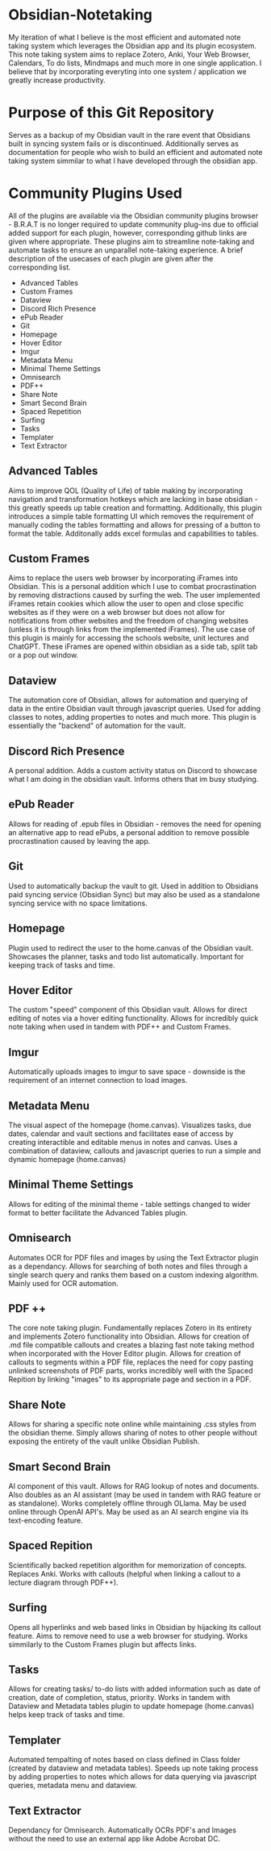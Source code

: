 # Obsidian-Notetaking
My iteration of what I believe is the most efficient and automated note taking system which leverages the Obsidian app and its plugin ecosystem. This note taking system aims to replace Zotero, Anki, Your Web Browser, Calendars, To do lists, Mindmaps and much more in one single application. I believe that by incorporating everyting into one system / application we greatly increase productivity.

# Purpose of this Git Repository
Serves as a backup of my Obsidian vault in the rare event that Obsidians built in syncing system fails or is discontinued. Additionally serves as documentation for people who wish to build an efficient and automated note taking system simmilar to what I have developed through the obsidian app.

# Community Plugins Used
All of the plugins are available via the Obsidian community plugins browser - B.R.A.T is no longer required to update community plug-ins due to official added support for each plugin, however, corresponding github links are given where appropriate. These plugins aim to streamline note-taking and automate tasks to ensure an unparallel note-taking experience. A brief description of the usecases of each plugin are given after the corresponding list.

- Advanced Tables
- Custom Frames
- Dataview
- Discord Rich Presence
- ePub Reader
- Git
- Homepage
- Hover Editor
- Imgur
- Metadata Menu
- Minimal Theme Settings
- Omnisearch
- PDF++
- Share Note
- Smart Second Brain
- Spaced Repetition
- Surfing
- Tasks
- Templater
- Text Extractor

## Advanced Tables
Aims to improve QOL (Quality of Life) of table making by incorporating navigation and transformation hotkeys which are lacking in base obsidian - this greatly speeds up table creation and formatting. Additionally, this plugin introduces a simple table formatting UI which removes the requirement of manually coding the tables formatting and allows for pressing of a button to format the table. Additonally adds excel formulas and capabilities to tables.

## Custom Frames
Aims to replace the users web browser by incorporating iFrames into Obsidian. This is a personal addition which I use to combat procrastination by removing distractions caused by surfing the web. The user implemented iFrames retain cookies which allow the user to open and close specific websites as if they were on a web browser but does not allow for notifications from other websites and the freedom of changing websites (unless it is through links from the implemented iFrames). The use case of this plugin is mainly for accessing the schools website, unit lectures and ChatGPT. These iFrames are opened within obsidian as a side tab, split tab or a pop out window.

## Dataview
The automation core of Obsidian, allows for automation and querying of data in the entire Obsidian vault through javascript queries. Used for adding classes to notes, adding properties to notes and much more. This plugin is essentially the "backend" of automation for the vault.

## Discord Rich Presence
A personal addition. Adds a custom activity status on Discord to showcase what I am doing in the obsidian vault. Informs others that im busy studying.

## ePub Reader
Allows for reading of .epub files in Obsidian - removes the need for opening an alternative app to read ePubs, a personal addition to remove possible procrastination caused by leaving the app.

## Git
Used to automatically backup the vault to git. Used in addition to Obsidians paid syncing service (Obsidian Sync) but may also be used as a standalone syncing service with no space limitations.

## Homepage
Plugin used to redirect the user to the home.canvas of the Obsidian vault. Showcases the planner, tasks and todo list automatically. Important for keeping track of tasks and time.

## Hover Editor
The custom "speed" component of this Obsidian vault. Allows for direct editing of notes via a hover editing functionality. Allows for incredibly quick note taking when used in tandem with PDF++ and Custom Frames. 

## Imgur
Automatically uploads images to imgur to save space - downside is the requirement of an internet connection to load images.

## Metadata Menu
The visual aspect of the homepage (home.canvas). Visualizes tasks, due dates, calendar and vault sections and facilitates ease of access by creating interactible and editable menus in notes and canvas. Uses a combination of dataview, callouts and javascript queries to run a simple and dynamic homepage (home.canvas)

## Minimal Theme Settings
Allows for editing of the minimal theme - table settings changed to wider format to better facilitate the Advanced Tables plugin.

## Omnisearch
Automates OCR for PDF files and images by using the Text Extractor plugin as a dependancy. Allows for searching of both notes and files through a single search query and ranks them based on a custom indexing algorithm. Mainly used for OCR automation.

## PDF ++
The core note taking plugin. Fundamentally replaces Zotero in its entirety and implements Zotero functionality into Obsidian. Allows for creation of .md file compatible callouts and creates a blazing fast note taking method when incorporated with the Hover Editor plugin. Allows for creation of callouts to segments within a PDF file, replaces the need for copy pasting unlinked screenshots of PDF parts, works incredibly well with the Spaced Repition by linking "images" to its appropriate page and section in a PDF.

## Share Note
Allows for sharing a specific note online while maintaining .css styles from the obsidian theme. Simply allows sharing of notes to other people without exposing the entirety of the vault unlike Obsidian Publish.

## Smart Second Brain
AI component of this vault. Allows for RAG lookup of notes and documents. Also doubles as an AI assistant (may be used in tandem with RAG feature or as standalone). Works completely offline through OLlama. May be used online through OpenAI API's. May be used as an AI search engine via its text-encoding feature.

## Spaced Repition
Scientifically backed repetition algorithm for memorization of concepts. Replaces Anki. Works with callouts (helpful when linking a callout to a lecture diagram through PDF++).

## Surfing
Opens all hyperlinks and web based links in Obsidian by hijacking its callout feature. Aims to remove need to use a web browser for studying. Works simmilarly to the Custom Frames plugin but affects links.

## Tasks
Allows for creating tasks/ to-do lists with added information such as date of creation, date of completion, status, priority. Works in tandem with Dataview and Metadata tables plugin to update homepage (home.canvas) helps keep track of tasks and time.

## Templater
Automated tempalting of notes based on class defined in Class folder (created by dataview and metadata tables). Speeds up note taking process by adding properties to notes which allows for data querying via javascript queries, metadata menu and dataview.

## Text Extractor
Dependancy for Omnisearch. Automatically OCRs PDF's and Images without the need to use an external app like Adobe Acrobat DC.
